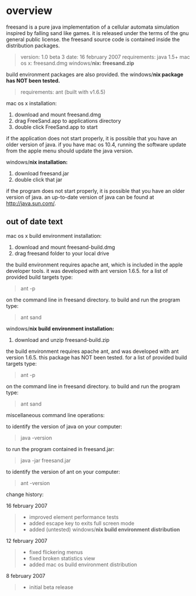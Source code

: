 # overview #

freesand is a pure java implementation of a cellular automata simulation inspired by falling sand like games.  it is released under the terms of the gnu general public license.  the freesand source code is contained inside the distribution packages.

> version:           1.0 beta 3
> date:              16 february 2007
> requirements:      java 1.5+
> mac os x:          freesand.dmg
> windows/**nix:      freesand.zip**

build environment packages are also provided.  the windows/**nix package has NOT been tested.**

> requirements:      ant (built with v1.6.5)

mac os x installation:

  1. download and mount freesand.dmg
  1. drag FreeSand.app to applications directory
  1. double click FreeSand.app to start

if the application does not start properly, it is possible that you have an older version of java.  if you have mac os 10.4, running the software update from the apple menu should update the java version.


windows/**nix installation:**

  1. download freesand.jar
  1. double click that jar

if the program does not start properly, it is possible that you have an older version of java.  an up-to-date version of java can be found at http://java.sun.com/.

## out of date text ##

mac os x build environment installation:

  1. download and mount freesand-build.dmg
  1. drag freesand folder to your local drive

the build environment requires apache ant, which is included in the apple developer tools.  it was developed with ant version 1.6.5.  for a list of provided build targets type:

> ant -p

on the command line in freesand directory.  to build and run the program type:

> ant sand


windows/**nix build environment installation:**

  1. download and unzip freesand-build.zip

the build environment requires apache ant, and was developed with ant version 1.6.5.  this package has NOT been tested.  for a list of provided build targets type:

> ant -p

on the command line in freesand directory.  to build and run the program type:

> ant sand


miscellaneous command line operations:

to identify the version of java on your computer:

> java -version

to run the program contained in freesand.jar:

> java -jar freesand.jar

to identify the version of ant on your computer:

> ant -version


change history:

16 february 2007

> - improved element performance tests
> - added escape key to exits full screen mode
> - added (untested) windows/**nix build environment distribution**

12 february 2007

> - fixed flickering menus
> - fixed broken statistics view
> - added mac os build environment distribution

8 february 2007

> - initial beta release